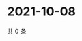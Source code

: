# 2021-10-08

共 0 条

<!-- BEGIN -->
<!-- 最后更新时间 Fri Oct 08 2021 12:19:25 GMT+0800 (China Standard Time) -->

<!-- END -->
